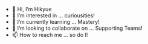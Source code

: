 - 👋 Hi, I’m Hikyue
- 👀 I’m interested in ... curiousities!
- 🌱 I’m currently learning ... Mastery!
- 💞️ I’m looking to collaborate on ... Supporting Teams!
- 📫 How to reach me ... so do I!

<!---
Hikyue/Hikyue is a ✨ special ✨ repository because its `README.md` (this file) appears on your GitHub profile.
You can click the Preview link to take a look at your changes.
--->
